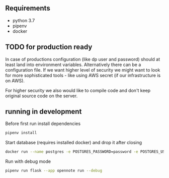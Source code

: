 ## Requirements
- python 3.7
- pipenv
- docker

## TODO for production ready
In case of productions configuration (like dp user and password) should at least land into environment variables. Alternatively there can be a configuration file.
If we want higher level of security we might want to look for more sophisticated tools - like using AWS secret (if our infrastructure is on AWS).

For higher security we also would like to compile code and don't keep original source code on the server.

## running in development
Before first run install dependencies
```bash
pipenv install
```

Start database (requires installed docker) and drop it after closing

```bash
docker run --name postgres -e POSTGRES_PASSWORD=password -e POSTGRES_USER=user -p 5432:5432 --rm postgres
```

Run with debug mode

```bash
pipenv run flask --app opennote run --debug
```
